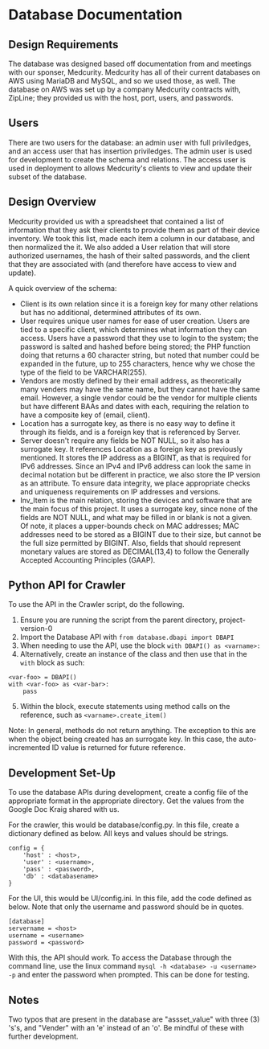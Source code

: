 # Database Documentation

## Design Requirements

The database was designed based off documentation from and meetings with our sponser, Medcurity. Medcurity has all of their current databases on AWS using MariaDB and MySQL, and so we used those, as well. The database on AWS was set up by a company Medcurity contracts with, ZipLine; they provided us with the host, port, users, and passwords.

## Users

There are two users for the database: an admin user with full priviledges, and an access user that has insertion priviledges. The admin user is used for development to create the schema and relations. The access user is used in deployment to allows Medcurity's clients to view and update their subset of the database.

## Design Overview

Medcurity provided us with a spreadsheet that contained a list of information that they ask their clients to provide them as part of their device inventory. We took this list, made each item a column in our database, and then normalized the it. We also added a User relation that will store authorized usernames, the hash of their salted passwords, and the client that they are associated with (and therefore have access to view and update).

A quick overview of the schema:
- Client is its own relation since it is a foreign key for many other relations but has no additional, determined attributes of its own.
- User requires unique user names for ease of user creation. Users are tied to a specific client, which determines what information they can access. Users have a password that they use to login to the system; the password is salted and hashed before being stored; the PHP function doing that returns a 60 character string, but noted that number could be expanded in the future, up to 255 characters, hence why we chose the type of the field to be VARCHAR(255).
- Vendors are mostly defined by their email address, as theoretically many venders may have the same name, but they cannot have the same email. However, a single vendor could be the vendor for multiple clients but have different BAAs and dates with each, requiring the relation to have a composite key of (email, client).
- Location has a surrogate key, as there is no easy way to define it through its fields, and is a foreign key that is referenced by Server.
- Server doesn't require any fields be NOT NULL, so it also has a surrogate key. It references Location as a foreign key as previously mentioned. It stores the IP address as a BIGINT, as that is required for IPv6 addresses. Since an IPv4 and IPv6 address can look the same in decimal notation but be different in practice, we also store the IP version as an attribute. To ensure data integrity, we place appropriate checks and uniqueness requirements on IP addresses and versions.
- Inv_Item is the main relation, storing the devices and software that are the main focus of this project. It uses a surrogate key, since none of the fields are NOT NULL, and what may be filled in or blank is not a given. Of note, it places a upper-bounds check on MAC addresses; MAC addresses need to be stored as a BIGINT due to their size, but cannot be the full size permitted by BIGINT. Also, fields that should represent monetary values are stored as DECIMAL(13,4) to follow the Generally Accepted Accounting Principles (GAAP).

## Python API for Crawler

To use the API in the Crawler script, do the following.

1. Ensure you are running the script from the parent directory, project-version-0
2. Import the Database API with `from database.dbapi import DBAPI`
3. When needing to use the API, use the block `with DBAPI() as <varname>:`
4. Alternatively, create an instance of the class and then use that in the `with` block as such:
```
<var-foo> = DBAPI()
with <var-foo> as <var-bar>:
    pass
```
5. Within the block, execute statements using method calls on the reference, such as `<varname>.create_item()`

Note: In general, methods do not return anything. The exception to this are when the object being created has an surrogate key. In this case, the auto-incremented ID value is returned for future reference.

## Development Set-Up

To use the database APIs during development, create a config file of the appropriate format in the appropriate directory. Get the values from the Google Doc Kraig shared with us.

For the crawler, this would be database/config.py. In this file, create a dictionary defined as below. All keys and values should be strings.

```
config = {
    'host' : <host>,
    'user' : <username>,
    'pass' : <password>,
    'db' : <databasename>
}
```

For the UI, this would be UI/config.ini. In this file, add the code defined as below. Note that only the username and password should be in quotes.

```
[database]
servername = <host>
username = <username>
password = <password>
```

With this, the API should work. To access the Database through the command line, use the linux command ```mysql -h <database> -u <username> -p``` and enter the password when prompted. This can be done for testing.

## Notes

Two typos that are present in the database are "assset_value" with three (3) 's's, and "Vender" with an 'e' instead of an 'o'. Be mindful of these with further development.